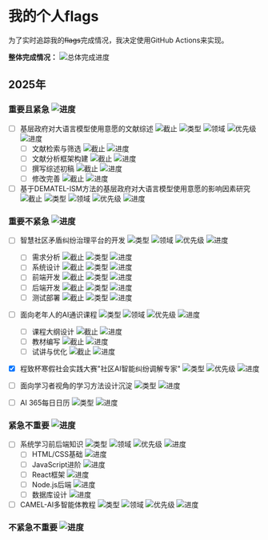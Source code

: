 # 我的个人flags

为了实时追踪我的~~flags~~完成情况，我决定使用GitHub Actions来实现。

**整体完成情况：** ![总体完成进度](https://img.shields.io/badge/总进度-0%25-red)

## 2025年

### 重要且紧急 ![进度](https://img.shields.io/badge/进度-0%25-red)

- [ ] 基层政府对大语言模型使用意愿的文献综述 ![截止](https://img.shields.io/badge/截止-2024--06--30-blue) ![类型](https://img.shields.io/badge/类型-论文-brightgreen) ![领域](https://img.shields.io/badge/领域-研究-yellow) ![优先级](https://img.shields.io/badge/优先级-高-red) ![进度](https://img.shields.io/badge/进度-0%25-red)
  - [ ] 文献检索与筛选 ![截止](https://img.shields.io/badge/截止-2024--04--30-blue) ![进度](https://img.shields.io/badge/进度-0%25-red)
  - [ ] 文献分析框架构建 ![截止](https://img.shields.io/badge/截止-2024--05--15-blue) ![进度](https://img.shields.io/badge/进度-0%25-red)
  - [ ] 撰写综述初稿 ![截止](https://img.shields.io/badge/截止-2024--06--15-blue) ![进度](https://img.shields.io/badge/进度-0%25-red)
  - [ ] 修改完善 ![截止](https://img.shields.io/badge/截止-2024--06--30-blue) ![进度](https://img.shields.io/badge/进度-0%25-red)

- [ ] 基于DEMATEL-ISM方法的基层政府对大语言模型使用意愿的影响因素研究 ![截止](https://img.shields.io/badge/截止-2024--12--31-blue) ![类型](https://img.shields.io/badge/类型-论文-brightgreen) ![领域](https://img.shields.io/badge/领域-研究-yellow) ![优先级](https://img.shields.io/badge/优先级-高-red) ![进度](https://img.shields.io/badge/进度-0%25-red)

### 重要不紧急 ![进度](https://img.shields.io/badge/进度-0%25-red)

- [ ] 智慧社区矛盾纠纷治理平台的开发 ![类型](https://img.shields.io/badge/类型-项目-brightgreen) ![领域](https://img.shields.io/badge/领域-编程-yellow) ![优先级](https://img.shields.io/badge/优先级-中-yellow) ![进度](https://img.shields.io/badge/进度-0%25-red)
  - [ ] 需求分析 ![截止](https://img.shields.io/badge/截止-2024--05--30-blue) ![类型](https://img.shields.io/badge/类型-文档-lightgrey) ![进度](https://img.shields.io/badge/进度-0%25-red)
  - [ ] 系统设计 ![截止](https://img.shields.io/badge/截止-2024--06--30-blue) ![类型](https://img.shields.io/badge/类型-架构-lightgrey) ![进度](https://img.shields.io/badge/进度-0%25-red)
  - [ ] 前端开发 ![截止](https://img.shields.io/badge/截止-2024--08--30-blue) ![类型](https://img.shields.io/badge/类型-前端-lightgrey) ![进度](https://img.shields.io/badge/进度-0%25-red)
  - [ ] 后端开发 ![截止](https://img.shields.io/badge/截止-2024--08--30-blue) ![类型](https://img.shields.io/badge/类型-后端-lightgrey) ![进度](https://img.shields.io/badge/进度-0%25-red)
  - [ ] 测试部署 ![截止](https://img.shields.io/badge/截止-2024--09--30-blue) ![类型](https://img.shields.io/badge/类型-运维-lightgrey) ![进度](https://img.shields.io/badge/进度-0%25-red)

- [ ] 面向老年人的AI通识课程 ![类型](https://img.shields.io/badge/类型-教育-brightgreen) ![领域](https://img.shields.io/badge/领域-AI-yellow) ![优先级](https://img.shields.io/badge/优先级-中-yellow) ![进度](https://img.shields.io/badge/进度-0%25-red)
  - [ ] 课程大纲设计 ![截止](https://img.shields.io/badge/截止-2024--07--30-blue) ![进度](https://img.shields.io/badge/进度-0%25-red)
  - [ ] 教材编写 ![截止](https://img.shields.io/badge/截止-2024--09--30-blue) ![进度](https://img.shields.io/badge/进度-0%25-red)
  - [ ] 试讲与优化 ![截止](https://img.shields.io/badge/截止-2024--10--30-blue) ![进度](https://img.shields.io/badge/进度-0%25-red)

- [x] 程致杯寒假社会实践大赛"社区AI智能纠纷调解专家" ![类型](https://img.shields.io/badge/类型-比赛-brightgreen) ![优先级](https://img.shields.io/badge/优先级-中-yellow) ![进度](https://img.shields.io/badge/进度-100%25-green)

- [ ] 面向学习者视角的学习方法设计沉淀 ![类型](https://img.shields.io/badge/类型-方法论-brightgreen) ![进度](https://img.shields.io/badge/进度-0%25-red)

- [ ] AI 365每日日历 ![类型](https://img.shields.io/badge/类型-创意项目-brightgreen) ![进度](https://img.shields.io/badge/进度-0%25-red)

### 紧急不重要 ![进度](https://img.shields.io/badge/进度-0%25-red)

- [ ] 系统学习前后端知识 ![类型](https://img.shields.io/badge/类型-学习-brightgreen) ![领域](https://img.shields.io/badge/领域-编程-yellow) ![优先级](https://img.shields.io/badge/优先级-中-yellow) ![进度](https://img.shields.io/badge/进度-0%25-red)
  - [ ] HTML/CSS基础 ![进度](https://img.shields.io/badge/进度-0%25-red)
  - [ ] JavaScript进阶 ![进度](https://img.shields.io/badge/进度-0%25-red)
  - [ ] React框架 ![进度](https://img.shields.io/badge/进度-0%25-red)
  - [ ] Node.js后端 ![进度](https://img.shields.io/badge/进度-0%25-red)
  - [ ] 数据库设计 ![进度](https://img.shields.io/badge/进度-0%25-red)

- [ ] CAMEL-AI多智能体教程 ![类型](https://img.shields.io/badge/类型-AI-brightgreen) ![领域](https://img.shields.io/badge/领域-学习-yellow) ![优先级](https://img.shields.io/badge/优先级-中-yellow) ![进度](https://img.shields.io/badge/进度-0%25-red)

### 不紧急不重要 ![进度](https://img.shields.io/badge/进度-无任务-inactive)
